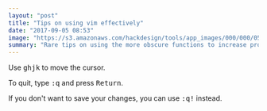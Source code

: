 ```yaml
---
layout: "post"
title: "Tips on using vim effectively"
date: "2017-09-05 08:53"
image: "https://s3.amazonaws.com/hackdesign/tools/app_images/000/000/051/icon_small/vim-logo-en.png"
summary: "Rare tips on using the more obscure functions to increase productivity."
---
```


Use <kbd>ghjk</kbd> to move the cursor.

To quit, type <kbd>:q</kbd> and press <kbd>Return</kbd>.

If you don't want to save your changes, you can use <kbd>:q!</kbd> instead.
